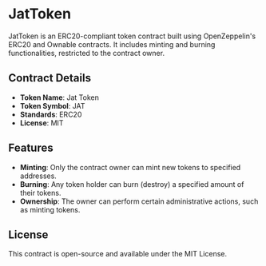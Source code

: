 # JatToken
JatToken is an ERC20-compliant token contract built using OpenZeppelin's ERC20 and Ownable contracts. It includes minting and burning functionalities, restricted to the contract owner.
## Contract Details
- **Token Name**: Jat Token
- **Token Symbol**: JAT
- **Standards**: ERC20
- **License**: MIT

## Features
- **Minting**: Only the contract owner can mint new tokens to specified addresses.
- **Burning**: Any token holder can burn (destroy) a specified amount of their tokens.
- **Ownership**: The owner can perform certain administrative actions, such as minting tokens.

## License
This contract is open-source and available under the MIT License.
